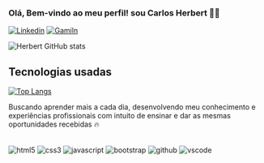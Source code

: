 ### Olá, Bem-vindo ao meu perfil! sou Carlos Herbert 👋🏻

[![Linkedin](https://img.shields.io/badge/LinkedIn-0077B5?style=for-the-badge&logo=linkedin&logoColor=white)](https://www.linkedin.com/in/herbert-vieira-030325225?utm_source=share&utm_campaign=share_via&utm_content=profile&utm_medium=android_app)
[![Gamiln](https://img.shields.io/badge/Gmail-D14836?style=for-the-badge&logo=gmail&logoColor=white)](mailto:hrbrtvieira@gmail.com)

![Herbert GitHub stats](https://github-readme-stats.vercel.app/api?username=CarlosHerbertDev&show_icons=true&theme=dracula)


## Tecnologias usadas

[![Top Langs](https://github-readme-stats.vercel.app/api/top-langs/?username=CarlosHerbertDev&layout=donut-vertical)](https://github.com/anuraghazra/github-readme-stats)

Buscando aprender mais a cada dia, desenvolvendo meu conhecimento e experiências profissionais com intuito de ensinar e dar as mesmas oportunidades recebidas 🔥

<div style="display: inline_block"><br/>
 <img align="center" alt="html5" src="https://img.shields.io/badge/HTML5-E34F26?style=for-the-badge&logo=html5&logoColor=white" />
 <img align="center" alt="css3" src="https://img.shields.io/badge/CSS3-1572B6?style=for-the-badge&logo=css3&logoColor=white" />
 <img align="center" alt="javascript" src="https://img.shields.io/badge/JavaScript-F7DF1E?style=for-the-badge&logo=javascript&logoColor=black" />
 <img align="center" alt="bootstrap" src="https://img.shields.io/badge/Bootstrap-563D7C?style=for-the-badge&logo=bootstrap&logoColor=white" />
<img align="center" alt="github" src="https://img.shields.io/badge/GitHub-100000?style=for-the-badge&logo=github&logoColor=white" />
<img align="center" alt="vscode" src="https://img.shields.io/badge/VSCode-0078D4?style=for-the-badge&logo=visual%20studio%20code&logoColor=white" />
</div>
